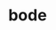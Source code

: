 ---
category: 4-letters
denotation: null
name: bode
reference_link: https://www.etymonline.com/word/bode
root_language: null
root_name: null
title: bode
type: free
word_sums:
- respelling: bode
  sum: 'Bode + '
---